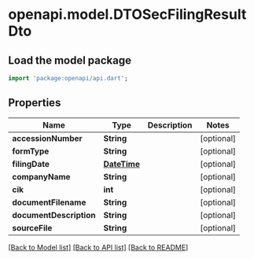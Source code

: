 # openapi.model.DTOSecFilingResultDto

## Load the model package
```dart
import 'package:openapi/api.dart';
```

## Properties
Name | Type | Description | Notes
------------ | ------------- | ------------- | -------------
**accessionNumber** | **String** |  | [optional] 
**formType** | **String** |  | [optional] 
**filingDate** | [**DateTime**](DateTime.md) |  | [optional] 
**companyName** | **String** |  | [optional] 
**cik** | **int** |  | [optional] 
**documentFilename** | **String** |  | [optional] 
**documentDescription** | **String** |  | [optional] 
**sourceFile** | **String** |  | [optional] 

[[Back to Model list]](../README.md#documentation-for-models) [[Back to API list]](../README.md#documentation-for-api-endpoints) [[Back to README]](../README.md)


